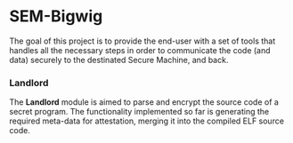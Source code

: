 # SEM-Bigwig
The goal of this project is to provide the end-user with a set of tools that handles all the necessary steps in order to communicate the code (and data) securely to the destinated Secure Machine, and back.

### Landlord

The **Landlord** module is aimed to parse and encrypt the source code of a secret program. The functionality implemented so far is generating the required meta-data for attestation, merging it into the compiled ELF source code.
